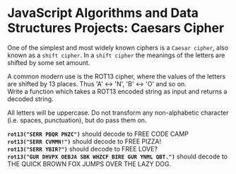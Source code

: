 # JavaScript Algorithms and Data Structures Projects: Caesars Cipher  
One of the simplest and most widely known ciphers is a `Caesar cipher`, also known as a `shift cipher`. In a `shift cipher` the meanings of the letters are shifted by some set amount.  

A common modern use is the ROT13 cipher, where the values of the letters are shifted by 13 places. Thus 'A' ↔ 'N', 'B' ↔ 'O' and so on.  
Write a function which takes a ROT13 encoded string as input and returns a decoded string.  

All letters will be uppercase. Do not transform any non-alphabetic character (i.e. spaces, punctuation), but do pass them on.  

**`rot13("SERR PBQR PNZC")`** should decode to FREE CODE CAMP  
**`rot13("SERR CVMMN!")`** should decode to FREE PIZZA!  
**`rot13("SERR YBIR?")`** should decode to FREE LOVE?  
**`rot13("GUR DHVPX OEBJA SBK WHZCF BIRE GUR YNML QBT.")`** should decode to THE QUICK BROWN FOX JUMPS OVER THE LAZY DOG.
